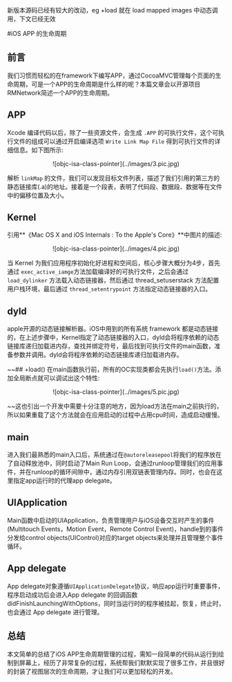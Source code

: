 新版本源码已经有较大的改动，eg +load 就在 load mapped images 中动态调用，下文已经无效

#iOS APP 的生命周期
## 前言
我们习惯而轻松的在framework下编写APP，通过CocoaMVC管理每个页面的生命周期，可是一个APP的生命周期是什么样的呢？本篇文章会以开源项目RMNetwork简述一个APP的生命周期。

## APP
Xcode 编译代码以后，除了一些资源文件，会生成 `.APP` 的可执行文件，这个可执行文件的组成可以通过开启编译选项 `Write Link Map File` 得到可执行文件的详细信息。如下图所示: 

<p align='center'>
![objc-isa-class-pointer](../images/3.pic.jpg)

解析 `linkMap` 的文件，我们可以发现目标文件列表，描述了我们引用的第三方的静态链接库(.a)的地址。接着是一个段表，表明了代码段、数据段、数据等在文件中的偏移位置及大小。


## Kernel
引用**《Mac OS X and iOS Internals : To the Apple's Core》**中图片的描述:

<p align='center'>
![objc-isa-class-pointer](../images/4.pic.jpg)

当 Kernel 为我们应用程序初始化好进程和空间后，核心步骤大概分为4步，首先通过 `exec_active_iamge`方法加载编译好的可执行文件，之后会通过 `load_dylinker` 方法载入动态链接器，然后通过 thread_setuserstack 方法配置用户栈环境，最后通过 `thread_setentrypoint` 方法指定动态链接器的入口。

## dyld
apple开源的动态链接解析器。iOS中用到的所有系统 framework 都是动态链接的，在上述步骤中，Kernel指定了动态链接器的入口，dyld会将程序依赖的动态链接库递归加载进内存，查找并绑定符号，最后找到可执行文件的main函数，准备参数并调用。dyld会将程序依赖的动态链接库递归加载进内存。

~~## +load()
在main函数执行前，所有的OC实现类都会先执行`load()`方法。添加全局断点就可以调试出这个特性:

<p align='center'>
![objc-isa-class-pointer](../images/5.pic.jpg)

~~这也引出一个开发中需要十分注意的地方，因为load方法在main之前执行的，所以如果重载了这个方法就会在应用启动的过程中占用cpu时间，造成启动缓慢。

## main
   进入我们最熟悉的main入口后，系统通过在`@autoreleasepool`将我们的程序放在了自动释放池中，同时启动了Main Run Loop，会通过runloop管理我们的应用事件，并在runloop的循环间隙中，通过内存引用双链表管理内存。同时，也会在这里指定app运行时的代理app delegate。

## UIApplication
Main函数中启动的UIApplication，负责管理用户与iOS设备交互时产生的事件(Multitouch Events，Motion Event，Remote Control Event)，handle到的事件分发给control objects(UIControl)对应的target objects来处理并且管理整个事件循环。

##  App delegate
App delegate对象遵循`UIApplicationDelegate`协议，响应app运行时重要事件，程序启动成功后会进入App delegate 的回调函数didFinishLaunchingWithOptions，同时当运行时的程序被挂起，恢复，终止时，也会通过 App delegate 进行管理。

## 总结
本文简单的总结了iOS APP生命周期管理的过程，需知一段简单的代码从运行到绘制到屏幕上，经历了非常复杂的过程，系统帮我们默默实现了很多工作，并且很好的封装了视图层次的生命周期，才让我们可以更加轻松的开发。
